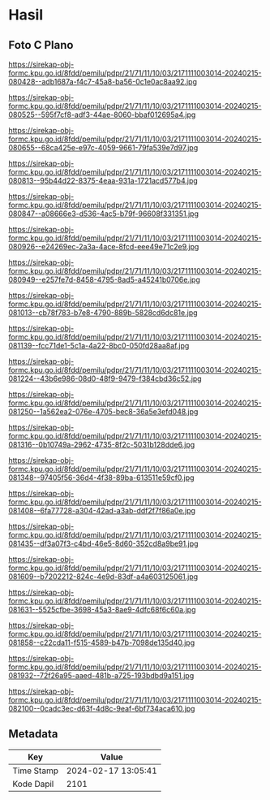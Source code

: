 # Hasil

## Foto C Plano

https://sirekap-obj-formc.kpu.go.id/8fdd/pemilu/pdpr/21/71/11/10/03/2171111003014-20240215-080428--adb1687a-f4c7-45a8-ba56-0c1e0ac8aa92.jpg

https://sirekap-obj-formc.kpu.go.id/8fdd/pemilu/pdpr/21/71/11/10/03/2171111003014-20240215-080525--595f7cf8-adf3-44ae-8060-bbaf012695a4.jpg

https://sirekap-obj-formc.kpu.go.id/8fdd/pemilu/pdpr/21/71/11/10/03/2171111003014-20240215-080655--68ca425e-e97c-4059-9661-79fa539e7d97.jpg

https://sirekap-obj-formc.kpu.go.id/8fdd/pemilu/pdpr/21/71/11/10/03/2171111003014-20240215-080813--95b44d22-8375-4eaa-931a-1721acd577b4.jpg

https://sirekap-obj-formc.kpu.go.id/8fdd/pemilu/pdpr/21/71/11/10/03/2171111003014-20240215-080847--a08666e3-d536-4ac5-b79f-96608f331351.jpg

https://sirekap-obj-formc.kpu.go.id/8fdd/pemilu/pdpr/21/71/11/10/03/2171111003014-20240215-080926--e24269ec-2a3a-4ace-8fcd-eee49e71c2e9.jpg

https://sirekap-obj-formc.kpu.go.id/8fdd/pemilu/pdpr/21/71/11/10/03/2171111003014-20240215-080949--e257fe7d-8458-4795-8ad5-a45241b0706e.jpg

https://sirekap-obj-formc.kpu.go.id/8fdd/pemilu/pdpr/21/71/11/10/03/2171111003014-20240215-081013--cb78f783-b7e8-4790-889b-5828cd6dc81e.jpg

https://sirekap-obj-formc.kpu.go.id/8fdd/pemilu/pdpr/21/71/11/10/03/2171111003014-20240215-081139--fcc71de1-5c1a-4a22-8bc0-050fd28aa8af.jpg

https://sirekap-obj-formc.kpu.go.id/8fdd/pemilu/pdpr/21/71/11/10/03/2171111003014-20240215-081224--43b6e986-08d0-48f9-9479-f384cbd36c52.jpg

https://sirekap-obj-formc.kpu.go.id/8fdd/pemilu/pdpr/21/71/11/10/03/2171111003014-20240215-081250--1a562ea2-076e-4705-bec8-36a5e3efd048.jpg

https://sirekap-obj-formc.kpu.go.id/8fdd/pemilu/pdpr/21/71/11/10/03/2171111003014-20240215-081316--0b10749a-2962-4735-8f2c-5031b128dde6.jpg

https://sirekap-obj-formc.kpu.go.id/8fdd/pemilu/pdpr/21/71/11/10/03/2171111003014-20240215-081348--97405f56-36d4-4f38-89ba-613511e59cf0.jpg

https://sirekap-obj-formc.kpu.go.id/8fdd/pemilu/pdpr/21/71/11/10/03/2171111003014-20240215-081408--6fa77728-a304-42ad-a3ab-ddf2f7f86a0e.jpg

https://sirekap-obj-formc.kpu.go.id/8fdd/pemilu/pdpr/21/71/11/10/03/2171111003014-20240215-081435--df3a07f3-c4bd-46e5-8d60-352cd8a9be91.jpg

https://sirekap-obj-formc.kpu.go.id/8fdd/pemilu/pdpr/21/71/11/10/03/2171111003014-20240215-081609--b7202212-824c-4e9d-83df-a4a603125061.jpg

https://sirekap-obj-formc.kpu.go.id/8fdd/pemilu/pdpr/21/71/11/10/03/2171111003014-20240215-081631--5525cfbe-3698-45a3-8ae9-4dfc68f6c60a.jpg

https://sirekap-obj-formc.kpu.go.id/8fdd/pemilu/pdpr/21/71/11/10/03/2171111003014-20240215-081858--c22cda11-f515-4589-b47b-7098de135d40.jpg

https://sirekap-obj-formc.kpu.go.id/8fdd/pemilu/pdpr/21/71/11/10/03/2171111003014-20240215-081932--72f26a95-aaed-481b-a725-193bdbd9a151.jpg

https://sirekap-obj-formc.kpu.go.id/8fdd/pemilu/pdpr/21/71/11/10/03/2171111003014-20240215-082100--0cadc3ec-d63f-4d8c-9eaf-6bf734aca610.jpg


## Metadata

| Key        | Value               |
| ---------- | ------------------- |
| Time Stamp | 2024-02-17 13:05:41 |
| Kode Dapil | 2101                |



